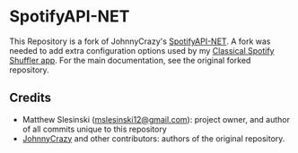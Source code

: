# SpotifyAPI-NET

This Repository is a fork of JohnnyCrazy's [SpotifyAPI-NET](https://github.com/JohnnyCrazy/SpotifyAPI-NET). A fork was needed to add extra configuration options used by my [Classical Spotify Shuffler app](https://github.com/matthewslesinski/classicalSpotifyShuffler). For the main documentation, see the original forked repository.


## Credits

- Matthew Slesinski (mslesinski12@gmail.com): project owner, and author of all commits unique to this repository
- [JohnnyCrazy](https://github.com/JohnnyCrazy) and other contributors: authors of the original repository.
